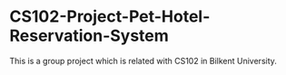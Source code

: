 # CS102-Project-Pet-Hotel-Reservation-System
This is a group project which is related with CS102 in Bilkent University. 
